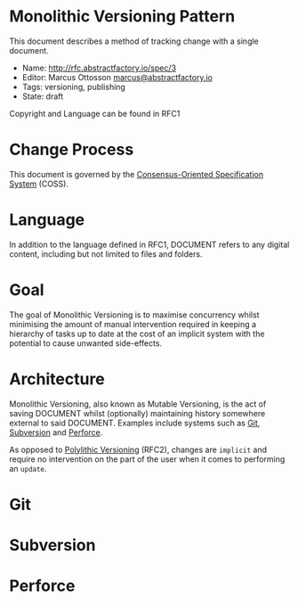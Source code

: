# Monolithic Versioning Pattern

This document describes a method of tracking change with a single document.

* Name: http://rfc.abstractfactory.io/spec/3
* Editor: Marcus Ottosson <marcus@abstractfactory.io>
* Tags: versioning, publishing
* State: draft

Copyright and Language can be found in RFC1

# Change Process

This document is governed by the [Consensus-Oriented Specification System](http://www.digistan.org/spec:1/COSS) (COSS).

# Language

In addition to the language defined in RFC1, DOCUMENT refers to any digital content, including but not limited to files and folders.

# Goal

The goal of Monolithic Versioning is to maximise concurrency whilst minimising the amount of manual intervention required in keeping a hierarchy of tasks up to date at the cost of an implicit system with the potential to cause unwanted side-effects.

# Architecture

Monolithic Versioning, also known as Mutable Versioning, is the act of saving DOCUMENT whilst (optionally) maintaining history somewhere external to said DOCUMENT. Examples include systems such as [Git][], [Subversion][] and [Perforce][].

As opposed to [Polylithic Versioning][] (RFC2), changes are `implicit` and require no intervention on the part of the user when it comes to performing an `update`.

# Git

# Subversion

# Perforce

[Git]:http://git-scm.com/
[Subversion]: http://subversion.apache.org/
[Perforce]: http://www.perforce.com/
[Polylithic Versioning]: http://rfc.abstractfactory.io/spec/2
[Consensus-Oriented Specification System (COSS)]: http://www.digistan.org/spec:1/COSS
[RFC 2119]: http://tools.ietf.org/html/rfc2119n